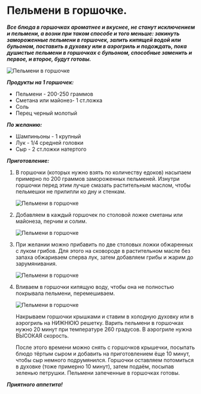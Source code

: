 # Пельмени в горшочке.

_**Все блюда в горшочках ароматнее и вкуснее, не станут исключением и пельмени, а возни при таком способе и того меньше: закинуть замороженные пельмени в горшочек, залить кипящей водой или бульоном, поставить в духовку или в аэрогриль и подождать, пока душистые пельмени в горшочках с бульоном, способные заменить и первое, и второе, будут готовы.**_

![Пельмени в горшочке](/images/Kulinar/Second/pelmeni_v_gorshochke.jpg 'Пельмени в горшочке')

***Продукты на 1 горшочек:***

- Пельмени - 200-250 граммов
- Сметана или майонез- 1 ст.ложка
- Соль
- Перец черный молотый

***По желанию:***

- Шампиньоны - 1 крупный
- Лук - 1/4 средней головки
- Сыр - 2 ст.ложки натертого

***Приготовление:***

1. В горшочки (которых нужно взять по количеству едоков) насыпаем примерно по 200 граммов замороженных пельменей. Изнутри горшочки перед этим лучше смазать растительным маслом, чтобы пельмешки не прилипли ко дну и стенкам.

    ![Пельмени в горшочке](/images/Kulinar/Second/pelmeni-v-gorshochkah1.jpg 'Пельмени раскладываем по горшочкам')

2. Добавляем в каждый горшочек по столовой ложке сметаны или майонеза, перчим и солим.

    ![Пельмени в горшочке](/images/Kulinar/Second/pelmeni-v-gorshochkah2.jpg 'Пельмени раскладываем по горшочкам')

3. При желании можно прибавить по две столовых ложки обжаренных с луком грибов. Для этого на сковороде в растительном масле без запаха обжариваем сперва лук, затем добавляем грибы и жарим до зарумянивания.

    ![Пельмени в горшочке](/images/Kulinar/Second/pelmeni-v-gorshochkah3.jpg 'Пельмени раскладываем по горшочкам')

4. Вливаем в горшочки кипящую воду, чтобы она не полностью покрывала пельмени, перемешиваем.

    ![Пельмени в горшочке](/images/Kulinar/Second/pelmeni-v-gorshochkah4.jpg ' Пельмени раскладываем по горшочкам')

    Накрываем горшочки крышками и ставим в холодную духовку или в аэрогриль на НИЖНЮЮ решетку. Варить пельмени в горшочках нужно 20 минут при температуре 260 градусов. В аэрогриле нужна ВЫСОКАЯ скорость.

    После этого времени можно снять с горшочков крышечки, посыпать блюдо тёртым сыром и добавить на приготовлением ёще 10 минут, чтобы сыр немного подрумянился. Горшочки оставляем потомиться в духовке (тоже примерно 10 минут), затем подаём, посыпав зеленью петрушки. Пельмени запеченные в горшочках готовы.

***Приятного аппетита!***
